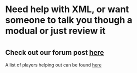 <html>
<h1>Need help with XML, or want someone to talk you though a modual or just review it<h1>
<h2>Check out our forum post <a href="https://oc.tc/forums/topics/539c5dec67d52221c5000c58"> here</a></h2>
<p>A list of players helping out can be found <a href="https://github.com/orgs/OCN-XML/teams"> here</a></p>
</html>
